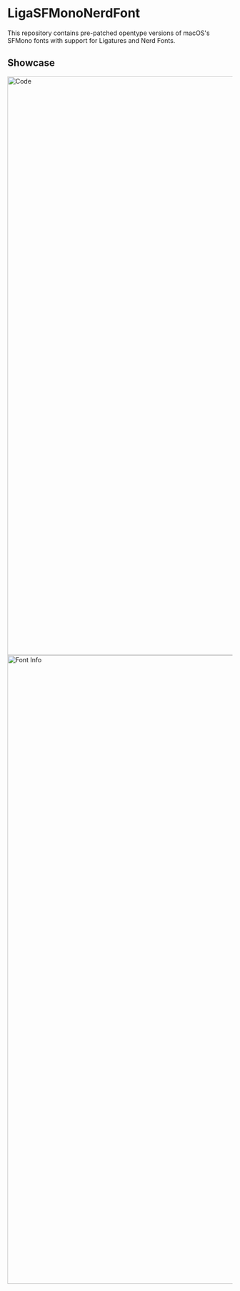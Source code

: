 # LigaSFMonoNerdFont
This repository contains pre-patched opentype versions of macOS's SFMono fonts with support for Ligatures and Nerd Fonts. 

## Showcase

<img width="1296" alt="Code" src="https://github.com/cpea2506/SFMono-Nerd-Font-Ligaturized/assets/42694704/5b0665d1-f564-43b0-b84c-433641a3303e">

<img width="1408" alt="Font Info" src="https://github.com/cpea2506/SFMono-Nerd-Font-Ligaturized/assets/42694704/ea042ea0-c1e0-469f-b4c1-626b6fc11890">
